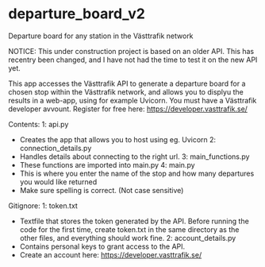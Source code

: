 # departure_board_v2
Departure board for any station in the Västtrafik network

NOTICE:
This under construction project is based on an older API. 
This has recentry been changed, and I have not had the time to test it on the new API yet.


This app accesses the Västtrafik API to generate a departure board for a chosen stop within the Västtrafik network, and allows you to displyu the results in a web-app, using for example Uvicorn.
You must have a Västtrafik developer avvount. Register for free here: https://developer.vasttrafik.se/

Contents:
1: api.py
- Creates the app that allows you to host using eg. Uvicorn
2: connection_details.py
- Handles details about connecting to the right url.
3: main_functions.py
- These functions are imported into main.py
4: main.py
- This is where you enter the name of the stop and how many departures you would like returned
- Make sure spelling is correct. (Not case sensitive)

Gitignore:
1: token.txt
- Textfile that stores the token generated by the API. Before running the code for the first time, create token.txt in the same directory as the other files, and everything should work fine.
2: account_details.py
- Contains personal keys to grant access to the API.
- Create an account here: https://developer.vasttrafik.se/
